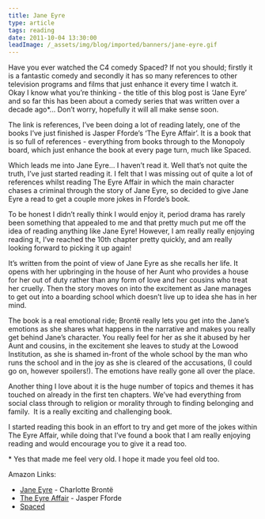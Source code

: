 ```yaml
---
title: Jane Eyre
type: article
tags: reading
date: 2011-10-04 13:30:00
leadImage: /_assets/img/blog/imported/banners/jane-eyre.gif
---
```

<p>
 Have you ever watched the C4 comedy Spaced? If not you should; firstly it is a fantastic comedy and secondly it has so many references to other television programs and films that just enhance it every time I watch it.&nbsp; Okay I know what you&rsquo;re thinking - the title of this blog post is &lsquo;Jane Eyre&rsquo; and so far this has been about a comedy series that was written over a decade ago*... Don&rsquo;t worry, hopefully it will all make sense soon.</p>
<p>
 The link is references, I&rsquo;ve been doing a lot of reading lately, one of the books I&rsquo;ve just finished is Jasper Fforde&rsquo;s &lsquo;The Eyre Affair&rsquo;. It is a book that is so full of references - everything from books through to the Monopoly board, which just enhance the book at every page turn, much like Spaced.</p>
<p>
 Which leads me into Jane Eyre... I haven&rsquo;t read it. Well that&rsquo;s not quite the truth, I&rsquo;ve just started reading it. I felt that I was missing out of quite a lot of references whilst reading The Eyre Affair in which the main character chases a criminal through the story of Jane Eyre, so decided to give Jane Eyre a read to get a couple more jokes in Fforde&rsquo;s book.</p>
<p>
 To be honest I didn&rsquo;t really think I would enjoy it, period drama has rarely been something that appealed to me and that pretty much put me off the idea of reading anything like Jane Eyre! However, I am really really enjoying reading it, I&rsquo;ve reached the 10th chapter pretty quickly, and am really looking forward to picking it up again!</p>
<p>
 It&rsquo;s written from the point of view of Jane Eyre as she recalls her life. It opens with her upbringing in the house of her Aunt who provides a house for her out of duty rather than any form of love and her cousins who treat her cruelly. Then the story moves on into the excitement as Jane manages to get out into a boarding school which doesn&rsquo;t live up to idea she has in her mind.</p>
<p>
 The book is a real emotional ride; Bront&euml; really lets you get into the Jane&rsquo;s emotions as she shares what happens in the narrative and makes you really get behind Jane&rsquo;s character. You really feel for her as she it abused by her Aunt and cousins, in the excitement she leaves to study at the Lowood Institution, as she is shamed in-front of the whole school by the man who runs the school and in the joy as she is cleared of the accusations, (I could go on, however spoilers!). The emotions have really gone all over the place.</p>
<p>
 Another thing I love about it is the huge number of topics and themes it has touched on already in the first ten chapters. We&rsquo;ve had everything from social class through to religion or morality through to finding belonging and family.&nbsp; It is a really exciting and challenging book.</p>
<p>
 I started reading this book in an effort to try and get more of the jokes within The Eyre Affair, while doing that I&rsquo;ve found a book that I am really enjoying reading and would encourage you to give it a read too.</p>
<p>* Yes that made me feel very old. I hope it made you feel old too.</p>
<p>Amazon Links:</p>
<ul>
 <li>
  <a href="http://www.amazon.co.uk/gp/product/1853260207/ref=as_li_ss_tl?ie=UTF8&amp;tag=jamdoc-21&amp;linkCode=as2&amp;camp=1634&amp;creative=19450&amp;creativeASIN=1853260207" target="_blank">Jane Eyre</a> - Charlotte Bront&euml;</li>
 <li>
  <a href="http://www.amazon.co.uk/gp/product/034073356X/ref=as_li_ss_tl?ie=UTF8&amp;tag=jamdoc-21&amp;linkCode=as2&amp;camp=1634&amp;creative=19450&amp;creativeASIN=034073356X" target="_blank">The Eyre Affair</a>&nbsp;- Jasper Fforde</li>
 <li>
  <a href="http://www.amazon.co.uk/gp/product/B0002LXU6I/ref=as_li_ss_tl?ie=UTF8&amp;tag=jamdoc-21&amp;linkCode=as2&amp;camp=1634&amp;creative=19450&amp;creativeASIN=B0002LXU6I" target="_blank">Spaced</a></li>
</ul>

